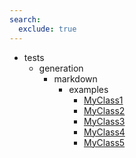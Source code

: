 ```yaml
---
search:
  exclude: true
---
```


[//]: # (DO NOT EDIT THIS FILE DIRECTLY. Instead, edit the corresponding stub file and execute `npm run docs:api`.)

- tests
    - generation
        - markdown
            - examples
                - [MyClass1](tests/generation/markdown/examples/MyClass1.md)
                - [MyClass2](tests/generation/markdown/examples/MyClass2.md)
                - [MyClass3](tests/generation/markdown/examples/MyClass3.md)
                - [MyClass4](tests/generation/markdown/examples/MyClass4.md)
                - [MyClass5](tests/generation/markdown/examples/MyClass5.md)
